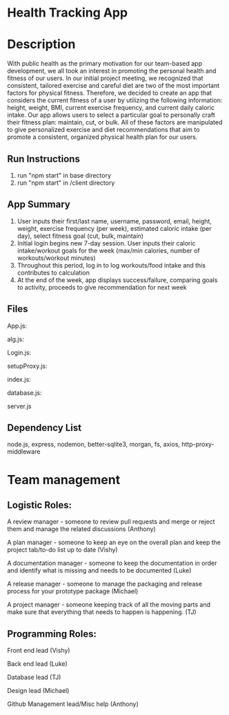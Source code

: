 # Health Tracking App

# Description

With public health as the primary motivation for our team-based app development, we all took an interest in promoting the personal health and fitness of our users. In our initial project meeting, we recognized that consistent, tailored exercise and careful diet are two of the most important factors for physical fitness. Therefore, we decided to create an app that considers the current fitness of a user by utilizing the following information: height, weight, BMI, current exercise frequency, and current daily caloric intake. Our app allows users to select a particular goal to personally craft their fitness plan: maintain, cut, or bulk. All of these factors are manipulated to give personalized exercise and diet recommendations that aim to promote a consistent, organized physical health plan for our users.

## Run Instructions

1. run "npm start" in base directory
2. run "npm start" in /client directory

## App Summary 

1. User inputs their first/last name, username, password, email, height, weight, exercise frequency (per week), estimated caloric intake (per day), select fitness goal (cut, bulk, maintain)
2. Initial login begins new 7-day session. User inputs their caloric intake/workout goals for the week (max/min calories, number of workouts/workout minutes)
3. Throughout this period, log in to log workouts/food intake and this contributes to calculation
4. At the end of the week, app displays success/failure, comparing goals to activity, proceeds to give recommendation for next week

## Files

App.js:

alg.js:

Login.js:

setupProxy.js:

index.js:

database.js:

server.js

## Dependency List

node.js, express, nodemon, better-sqlite3, morgan, fs, axios, http-proxy-middleware

# Team management

## Logistic Roles:

A review manager - someone to review pull requests and merge or reject them and manage the related discussions (Anthony)

A plan manager - someone to keep an eye on the overall plan and keep the project tab/to-do list up to date (Vishy)

A documentation manager - someone to keep the documentation in order and identify what is missing and needs to be documented (Luke)

A release manager - someone to manage the packaging and release process for your prototype package (Michael)

A project manager - someone keeping track of all the moving parts and make sure that everything that needs to happen is happening. (TJ)

## Programming Roles:

Front end lead (Vishy)

Back end lead (Luke)

Database lead (TJ)

Design lead (Michael)

Github Management lead/Misc help (Anthony)
